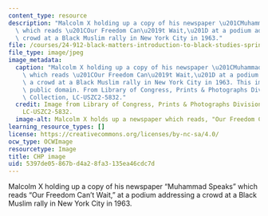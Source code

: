 ```yaml
---
content_type: resource
description: "Malcolm X holding up a copy of his newspaper \u201CMuhammad Speaks\u201D\
  \ which reads \u201COur Freedom Can\u2019t Wait,\u201D at a podium addressing a\
  \ crowd at a Black Muslim rally in New York City in 1963."
file: /courses/24-912-black-matters-introduction-to-black-studies-spring-2017/5397de05867bd4a28fa3135ea46cdc7d_24-912s17.jpg
file_type: image/jpeg
image_metadata:
  caption: "Malcolm X holding up a copy of his newspaper \u201CMuhammad Speaks\u201D\
    \ which reads \u201COur Freedom Can\u2019t Wait,\u201D at a podium addressing\
    \ a crowd at a Black Muslim rally in New York City in 1963. This image is in the\
    \ public domain. From Library of Congress, Prints & Photographs Division, NYWT&S\
    \ Collection, LC-USZC2-5832."
  credit: Image from Library of Congress, Prints & Photographs Division, NYWT&S Collection,
    LC-USZC2-5832.
  image-alt: Malcolm X holds up a newspaper which reads, "Our Freedom Can't Wait"
learning_resource_types: []
license: https://creativecommons.org/licenses/by-nc-sa/4.0/
ocw_type: OCWImage
resourcetype: Image
title: CHP image
uid: 5397de05-867b-d4a2-8fa3-135ea46cdc7d
---
```

Malcolm X holding up a copy of his newspaper “Muhammad Speaks” which reads “Our Freedom Can’t Wait,” at a podium addressing a crowd at a Black Muslim rally in New York City in 1963.